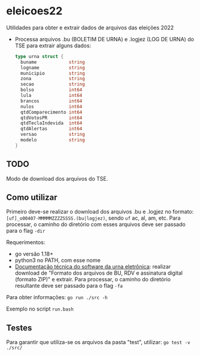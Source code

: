 # eleicoes22

Utilidades para obter e extrair dados de arquivos das eleições 2022

- Processa arquivos .bu (BOLETIM DE URNA) e .logjez (LOG DE URNA) do TSE para extrair alguns dados:
    ```go
    type urna struct {
      buname            string
      logname           string
      municipio         string
      zona              string
      secao             string
      bolso             int64
      lula              int64
      brancos           int64
      nulos             int64
      qtdComparecimento int64
      qtdVotosPR        int64
      qtdTeclaIndevida  int64
      qtdAlertas        int64
      versao            string
      modelo            string
    }

    ```

## TODO

Modo de download dos arquivos do TSE.

## Como utilizar

Primeiro deve-se realizar o download dos arquivos .bu e .logjez no formato: `[uf]_o00407-MMMMMZZZZSSSS.(bu|logjez)`, sendo `uf` ac, al, am, etc. Para processar, o caminho do diretório com esses arquivos deve ser passado para o flag `-dir`

Requerimentos:

- go versão 1.18+
- python3 no PATH, com esse nome
- [Documentação técnica do software da urna eletrônica](https://www.tre-mt.jus.br/eleicoes/eleicoes-2022/documentacao-tecnica-do-software-da-urna-eletronica): realizar download de "Formato dos arquivos de BU, RDV e assinatura digital (formato ZIP)" e extrair. Para processar, o caminho do diretório resultante deve ser passado para o flag `-fa`

Para obter informações: `go run ./src -h`

Exemplo no script `run.bash`

## Testes

Para garantir que utiliza-se os arquivos da pasta "test", utilizar: `go test -v ./src/`
